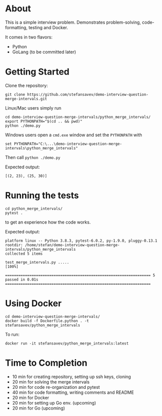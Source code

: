 # About

This is a simple interview problem. Demonstrates
problem-solving, code-formatting, testing and Docker.

It comes in two flavors:

- Python
- GoLang (to be committed later)


# Getting Started

Clone the repository:

```
git clone https://github.com/stefansavev/demo-interview-question-merge-intervals.git
```

Linux/Mac users simply run

```
cd demo-interview-question-merge-intervals/python_merge_intervals/
export PYTHONPATH="$(cd .. && pwd)"
python ./demo.py
```

Windows users open a `cmd.exe` window and set the `PYTHONPATH` with
```
set PYTHONPATH="C:\...\demo-interview-question-merge-intervals\python_merge_intervals"
```
Then call `python ./demo.py`

Expected output:

```
[(2, 23), (25, 30)]
```

# Running the tests

```
cd python_merge_intervals/
pytest .
```

to get an experience how the code works.

Expected output:

```
platform linux -- Python 3.8.3, pytest-6.0.2, py-1.9.0, pluggy-0.13.1
rootdir: /home/stefan/demo-interview-question-merge-intervals/python_merge_intervals
collected 5 items                                                                                                                                     

test_merge_intervals.py .....                                                                                                                   [100%]

================================================================== 5 passed in 0.01s ==================================================================
```

# Using Docker
```
cd demo-interview-question-merge-intervals/
docker build -f Dockerfile.python . -t stefansavev/python_merge_intervals
```

To run:

```
docker run -it stefansavev/python_merge_intervals:latest
```

# Time to Completion

- 10 min for creating repository, setting up ssh keys, cloning
- 20 min for solving the merge intervals
- 20 min for code re-organization and pytest
- 40 min for code formatting, writing comments and README
- 20 min for Docker
- 20 min for setting up Go env. (upcoming)
- 20 min for Go (upcoming)
